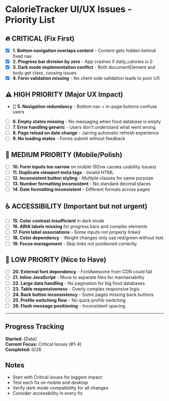 # CalorieTracker UI/UX Issues - Priority List

## 🔥 **CRITICAL (Fix First)**
- [x] **1. Bottom navigation overlaps content** - Content gets hidden behind fixed nav
- [x] **2. Progress bar division by zero** - App crashes if daily_calories is 0
- [x] **3. Dark mode implementation conflict** - Both documentElement and body get class, causing issues
- [x] **4. Form validation missing** - No client-side validation leads to poor UX

## ⚠️ **HIGH PRIORITY (Major UX Impact)**
- [] **5. Navigation redundancy** - Bottom nav + in-page buttons confuse users
- [ ] **6. Empty states missing** - No messaging when food database is empty
- [ ] **7. Error handling generic** - Users don't understand what went wrong
- [ ] **8. Page reload on date change** - Jarring automatic refresh experience
- [ ] **9. No loading states** - Forms submit without feedback

## 📱 **MEDIUM PRIORITY (Mobile/Polish)**
- [ ] **10. Form inputs too narrow** on mobile (92vw causes usability issues)
- [ ] **11. Duplicate viewport meta tags** - Invalid HTML
- [ ] **12. Inconsistent button styling** - Multiple classes for same purpose
- [ ] **13. Number formatting inconsistent** - No standard decimal places
- [ ] **14. Date formatting inconsistent** - Different formats across pages

## ♿ **ACCESSIBILITY (Important but not urgent)**
- [ ] **15. Color contrast insufficient** in dark mode
- [ ] **16. ARIA labels missing** for progress bars and complex elements
- [ ] **17. Form label associations** - Some inputs not properly linked
- [ ] **18. Color dependency** - Weight changes only use red/green without text
- [ ] **19. Focus management** - Skip links not positioned correctly

## 🔧 **LOW PRIORITY (Nice to Have)**
- [ ] **20. External font dependency** - FontAwesome from CDN could fail
- [ ] **21. Inline JavaScript** - Move to separate files for maintainability
- [ ] **22. Large data handling** - No pagination for big food databases
- [ ] **23. Table responsiveness** - Overly complex responsive logic
- [ ] **24. Back button inconsistency** - Some pages missing back buttons
- [ ] **25. Profile switching flow** - No quick profile switching
- [ ] **26. Flash message positioning** - Inconsistent spacing

---

## Progress Tracking
**Started:** [Date]  
**Current Focus:** Critical Issues (#1-4)  
**Completed:** 0/26  

## Notes
- Start with Critical issues for biggest impact
- Test each fix on mobile and desktop
- Verify dark mode compatibility for all changes
- Consider accessibility in every fix
